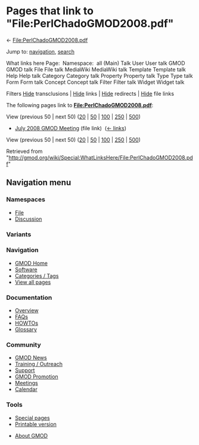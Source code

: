 <div id="mw-page-base" class="noprint">

</div>

<div id="mw-head-base" class="noprint">

</div>

<div id="content" class="mw-body" role="main">

<span id="top"></span>

<div id="mw-js-message" style="display:none;">

</div>



# <span dir="auto">Pages that link to "File:PerlChadoGMOD2008.pdf"</span>

<div id="bodyContent">

<div id="contentSub">

←
[File:PerlChadoGMOD2008.pdf](/wiki/File:PerlChadoGMOD2008.pdf "File:PerlChadoGMOD2008.pdf")

</div>

<div id="jump-to-nav" class="mw-jump">

Jump to: [navigation](#mw-navigation), [search](#p-search)

</div>

<div id="mw-content-text">

What links here Page:  Namespace:  all (Main) Talk User User talk GMOD
GMOD talk File File talk MediaWiki MediaWiki talk Template Template talk
Help Help talk Category Category talk Property Property talk Type Type
talk Form Form talk Concept Concept talk Filter Filter talk Widget
Widget talk

Filters
[Hide](/mediawiki/index.php?title=Special:WhatLinksHere/File:PerlChadoGMOD2008.pdf&hidetrans=1 "Special:WhatLinksHere/File:PerlChadoGMOD2008.pdf")
transclusions \|
[Hide](/mediawiki/index.php?title=Special:WhatLinksHere/File:PerlChadoGMOD2008.pdf&hidelinks=1 "Special:WhatLinksHere/File:PerlChadoGMOD2008.pdf")
links \|
[Hide](/mediawiki/index.php?title=Special:WhatLinksHere/File:PerlChadoGMOD2008.pdf&hideredirs=1 "Special:WhatLinksHere/File:PerlChadoGMOD2008.pdf")
redirects \|
[Hide](/mediawiki/index.php?title=Special:WhatLinksHere/File:PerlChadoGMOD2008.pdf&hideimages=1 "Special:WhatLinksHere/File:PerlChadoGMOD2008.pdf")
file links

The following pages link to
**[File:PerlChadoGMOD2008.pdf](/wiki/File:PerlChadoGMOD2008.pdf "File:PerlChadoGMOD2008.pdf")**:

View (previous 50 \| next 50)
([20](/mediawiki/index.php?title=Special:WhatLinksHere/File:PerlChadoGMOD2008.pdf&limit=20 "Special:WhatLinksHere/File:PerlChadoGMOD2008.pdf")
\|
[50](/mediawiki/index.php?title=Special:WhatLinksHere/File:PerlChadoGMOD2008.pdf&limit=50 "Special:WhatLinksHere/File:PerlChadoGMOD2008.pdf")
\|
[100](/mediawiki/index.php?title=Special:WhatLinksHere/File:PerlChadoGMOD2008.pdf&limit=100 "Special:WhatLinksHere/File:PerlChadoGMOD2008.pdf")
\|
[250](/mediawiki/index.php?title=Special:WhatLinksHere/File:PerlChadoGMOD2008.pdf&limit=250 "Special:WhatLinksHere/File:PerlChadoGMOD2008.pdf")
\|
[500](/mediawiki/index.php?title=Special:WhatLinksHere/File:PerlChadoGMOD2008.pdf&limit=500 "Special:WhatLinksHere/File:PerlChadoGMOD2008.pdf"))

- [July 2008 GMOD
  Meeting](/wiki/July_2008_GMOD_Meeting "July 2008 GMOD Meeting") (file
  link) ‎ <span class="mw-whatlinkshere-tools">([←
  links](/mediawiki/index.php?title=Special:WhatLinksHere&target=July+2008+GMOD+Meeting "Special:WhatLinksHere"))</span>

View (previous 50 \| next 50)
([20](/mediawiki/index.php?title=Special:WhatLinksHere/File:PerlChadoGMOD2008.pdf&limit=20 "Special:WhatLinksHere/File:PerlChadoGMOD2008.pdf")
\|
[50](/mediawiki/index.php?title=Special:WhatLinksHere/File:PerlChadoGMOD2008.pdf&limit=50 "Special:WhatLinksHere/File:PerlChadoGMOD2008.pdf")
\|
[100](/mediawiki/index.php?title=Special:WhatLinksHere/File:PerlChadoGMOD2008.pdf&limit=100 "Special:WhatLinksHere/File:PerlChadoGMOD2008.pdf")
\|
[250](/mediawiki/index.php?title=Special:WhatLinksHere/File:PerlChadoGMOD2008.pdf&limit=250 "Special:WhatLinksHere/File:PerlChadoGMOD2008.pdf")
\|
[500](/mediawiki/index.php?title=Special:WhatLinksHere/File:PerlChadoGMOD2008.pdf&limit=500 "Special:WhatLinksHere/File:PerlChadoGMOD2008.pdf"))

</div>

<div class="printfooter">

Retrieved from
"<http://gmod.org/wiki/Special:WhatLinksHere/File:PerlChadoGMOD2008.pdf>"

</div>

<div id="catlinks" class="catlinks catlinks-allhidden">

</div>

<div class="visualClear">

</div>

</div>

</div>

<div id="mw-navigation">

## Navigation menu

<div id="mw-head">



<div id="left-navigation">

<div id="p-namespaces" class="vectorTabs" role="navigation"
aria-labelledby="p-namespaces-label">

### Namespaces

- <span id="ca-nstab-image"><a href="/wiki/File:PerlChadoGMOD2008.pdf" accesskey="c"
  title="View the file page [c]">File</a></span>
- <span id="ca-talk"><a
  href="/mediawiki/index.php?title=File_talk:PerlChadoGMOD2008.pdf&amp;action=edit&amp;redlink=1"
  accesskey="t"
  title="Discussion about the content page [t]">Discussion</a></span>

</div>

<div id="p-variants" class="vectorMenu emptyPortlet" role="navigation"
aria-labelledby="p-variants-label">

### 

### Variants[](#)

<div class="menu">

</div>

</div>

</div>

<div id="right-navigation">





</div>



</div>

</div>

</div>

<div id="mw-panel">

<div id="p-logo" role="banner">

<a href="/wiki/Main_Page"
style="background-image: url(http://gmod.org/images/GMOD-cogs.png);"
title="Visit the main page"></a>

</div>

<div id="p-Navigation" class="portal" role="navigation"
aria-labelledby="p-Navigation-label">

### Navigation

<div class="body">

- <span id="n-GMOD-Home">[GMOD Home](/wiki/Main_Page)</span>
- <span id="n-Software">[Software](/wiki/GMOD_Components)</span>
- <span id="n-Categories-.2F-Tags">[Categories /
  Tags](/wiki/Categories)</span>
- <span id="n-View-all-pages">[View all
  pages](/wiki/Special:AllPages)</span>

</div>

</div>

<div id="p-Documentation" class="portal" role="navigation"
aria-labelledby="p-Documentation-label">

### Documentation

<div class="body">

- <span id="n-Overview">[Overview](/wiki/Overview)</span>
- <span id="n-FAQs">[FAQs](/wiki/Category:FAQ)</span>
- <span id="n-HOWTOs">[HOWTOs](/wiki/Category:HOWTO)</span>
- <span id="n-Glossary">[Glossary](/wiki/Glossary)</span>

</div>

</div>

<div id="p-Community" class="portal" role="navigation"
aria-labelledby="p-Community-label">

### Community

<div class="body">

- <span id="n-GMOD-News">[GMOD News](/wiki/GMOD_News)</span>
- <span id="n-Training-.2F-Outreach">[Training /
  Outreach](/wiki/Training_and_Outreach)</span>
- <span id="n-Support">[Support](/wiki/Support)</span>
- <span id="n-GMOD-Promotion">[GMOD
  Promotion](/wiki/GMOD_Promotion)</span>
- <span id="n-Meetings">[Meetings](/wiki/Meetings)</span>
- <span id="n-Calendar">[Calendar](/wiki/Calendar)</span>

</div>

</div>

<div id="p-tb" class="portal" role="navigation"
aria-labelledby="p-tb-label">

### Tools

<div class="body">

- <span id="t-specialpages"><a href="/wiki/Special:SpecialPages" accesskey="q"
  title="A list of all special pages [q]">Special pages</a></span>
- <span id="t-print"><a
  href="/mediawiki/index.php?title=Special:WhatLinksHere/File:PerlChadoGMOD2008.pdf&amp;printable=yes"
  rel="alternate" accesskey="p"
  title="Printable version of this page [p]">Printable version</a></span>

</div>

</div>

</div>

</div>

<div id="footer" role="contentinfo">

- <span id="footer-places-about">[About
  GMOD](/wiki/GMOD:About "GMOD:About")</span>

<!-- -->






</div>
